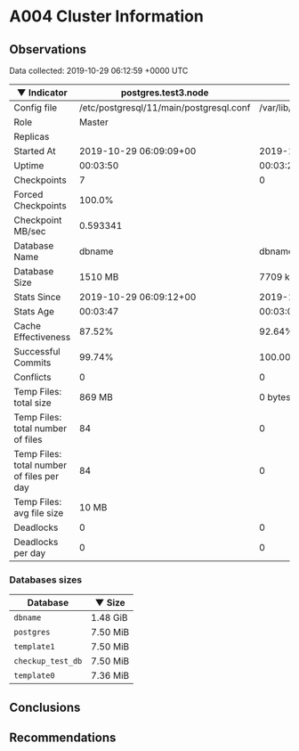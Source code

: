# A004 Cluster Information #

## Observations ##
Data collected: 2019-10-29 06:12:59 +0000 UTC  

|&#9660;&nbsp;Indicator | postgres.test3.node | postgres.test1.node | postgres.test2.node |
|--------|-------|-------- |-------- |
|Config file |/etc/postgresql/11/main/postgresql.conf|/var/lib/postgresql/11/data1/postgresql.conf|/var/lib/postgresql/11/data2/postgresql.conf|
|Role |Master|<no value>|<no value>|
|Replicas ||<no value>|<no value>|
|Started At |2019-10-29&nbsp;06:09:09+00|2019-10-29 06:09:16+00|2019-10-29 06:09:20+00|
|Uptime |00:03:50|00:03:28|00:03:32|
|Checkpoints |7|0|0|
|Forced Checkpoints |100.0%|<no value>|<no value>|
|Checkpoint MB/sec |0.593341|<no value>|<no value>|
|Database Name |dbname|dbname|dbname|
|Database Size |1510&nbsp;MB|7709 kB|7709 kB|
|Stats Since |2019-10-29&nbsp;06:09:12+00|2019-10-29 06:09:39+00|2019-10-29 06:09:39+00|
|Stats Age |00:03:47|00:03:05|00:03:13|
|Cache Effectiveness |87.52%|92.64%|92.64%|
|Successful Commits |99.74%|100.00%|100.00%|
|Conflicts |0|0|0|
|Temp Files: total size |869&nbsp;MB|0 bytes|0 bytes|
|Temp Files: total number of files |84|0|0|
|Temp Files: total number of files per day |84|0|0|
|Temp Files: avg file size |10&nbsp;MB|<no value>|<no value>|
|Deadlocks |0|0|0|
|Deadlocks per day |0|0|0|


### Databases sizes ###

| Database | &#9660;&nbsp;Size |
|----------|--------|
| `dbname` | 1.48&nbsp;GiB |
| `postgres` | 7.50&nbsp;MiB |
| `template1` | 7.50&nbsp;MiB |
| `checkup_test_db` | 7.50&nbsp;MiB |
| `template0` | 7.36&nbsp;MiB |


## Conclusions ##


## Recommendations ##

